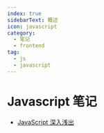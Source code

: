 ```yaml
---
index: true
sidebarText: 概述
icon: javascript
category:
  - 笔记
  - frontend
tag:
  - js
  - javascript
---
```


# Javascript 笔记

- [JavaScript 深入浅出](./bosn/)

<!-- more -->
